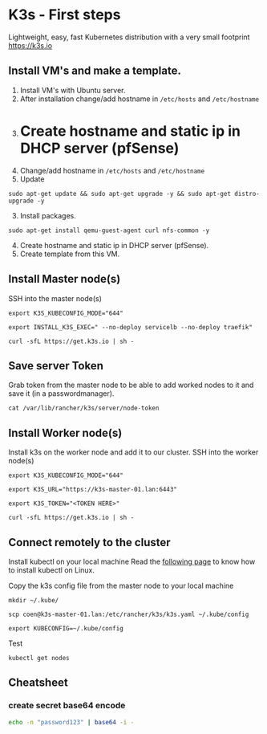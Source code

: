 # K3s - First steps

Lightweight, easy, fast Kubernetes distribution with a very small footprint
https://k3s.io

## Install VM's and make a template.

1. Install VM's with Ubuntu server.
2. After installation change/add hostname in `/etc/hosts` and `/etc/hostname`
3. # Create hostname and static ip in DHCP server (pfSense)
4. Change/add hostname in `/etc/hosts` and `/etc/hostname`
5. Update

```
sudo apt-get update && sudo apt-get upgrade -y && sudo apt-get distro-upgrade -y
```

3. Install packages.

```
sudo apt-get install qemu-guest-agent curl nfs-common -y
```

4. Create hostname and static ip in DHCP server (pfSense).
5. Create template from this VM.

## Install Master node(s)

SSH into the master node(s)

```
export K3S_KUBECONFIG_MODE="644"

export INSTALL_K3S_EXEC=" --no-deploy servicelb --no-deploy traefik"

curl -sfL https://get.k3s.io | sh -
```

## Save server Token

Grab token from the master node to be able to add worked nodes to it and save it (in a passwordmanager).

```
cat /var/lib/rancher/k3s/server/node-token
```

## Install Worker node(s)

Install k3s on the worker node and add it to our cluster. SSH into the worker node(s)

```
export K3S_KUBECONFIG_MODE="644"

export K3S_URL="https://k3s-master-01.lan:6443"

export K3S_TOKEN="<TOKEN HERE>"

curl -sfL https://get.k3s.io | sh -
```

## Connect remotely to the cluster

Install kubectl on your local machine
Read the [following page](https://kubernetes.io/docs/tasks/tools/install-kubectl-linux/) to know how to install kubectl on Linux.

Copy the k3s config file from the master node to your local machine

```
mkdir ~/.kube/

scp coen@k3s-master-01.lan:/etc/rancher/k3s/k3s.yaml ~/.kube/config

export KUBECONFIG=~/.kube/config

```

Test

```
kubectl get nodes
```

## Cheatsheet

### create secret base64 encode

```bash
echo -n "password123" | base64 -i -
```

